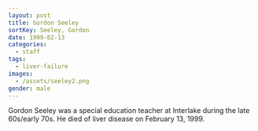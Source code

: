 ```yaml
---
layout: post
title: Gordon Seeley
sortKey: Seeley, Gordon
date: 1999-02-13
categories:
  - staff
tags:
  - liver-failure
images:
  - /assets/seeley2.png
gender: male
---
```

Gordon Seeley was a special education teacher at Interlake during the late 60s/early 70s. He died of liver disease on February 13, 1999.